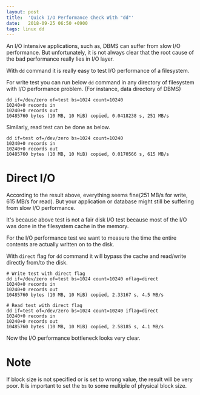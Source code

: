 ```yaml
---
layout: post
title:  'Quick I/O Performance Check With "dd"'
date:   2018-09-25 06:50 +0900
tags: linux dd 
---
```


An I/O intensive applications, such as, DBMS can suffer from slow I/O performance. But unfortunately, it is not always clear that the root cause of the bad performance really lies in I/O layer. 

With `dd` command it is really easy to test I/O performance of a filesystem.

For write test you can run below `dd` command in any directory of filesystem with I/O performance problem. (For instance, data directory of DBMS)

```
dd if=/dev/zero of=test bs=1024 count=10240
10240+0 records in
10240+0 records out
10485760 bytes (10 MB, 10 MiB) copied, 0.0418238 s, 251 MB/s
```

Similarly, read test can be done as below.

```
dd if=test of=/dev/zero bs=1024 count=10240
10240+0 records in
10240+0 records out
10485760 bytes (10 MB, 10 MiB) copied, 0.0170566 s, 615 MB/s
```

# Direct I/O
According to the result above, everything seems fine(251 MB/s for write, 615 MB/s for read). But your application or database might still be suffering from slow I/O performance.

It's because above test is not a fair disk I/O test because most of the I/O was done in the filesystem cache in the memory.

For the I/O performance test we want to measure the time the entire contents are actually written on to the disk.

With `direct` flag for `dd` command it will bypass the cache and read/write directly from/to the disk.


```
# Write test with direct flag
dd if=/dev/zero of=test bs=1024 count=10240 oflag=direct
10240+0 records in
10240+0 records out
10485760 bytes (10 MB, 10 MiB) copied, 2.33167 s, 4.5 MB/s

# Read test with direct flag
dd if=test of=/dev/zero bs=1024 count=10240 iflag=direct
10240+0 records in
10240+0 records out
10485760 bytes (10 MB, 10 MiB) copied, 2.58185 s, 4.1 MB/s
```

Now the I/O performance bottleneck looks very clear.

# Note
If block size is not specified or is set to wrong value, the result will be very poor. It is important to set the `bs` to some multiple of physical block size.
